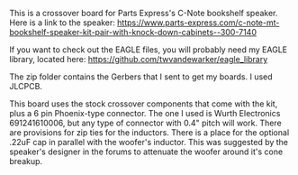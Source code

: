 This is a crossover board for Parts Express's C-Note bookshelf speaker. Here is a link to the speaker: https://www.parts-express.com/c-note-mt-bookshelf-speaker-kit-pair-with-knock-down-cabinets--300-7140

If you want to check out the EAGLE files, you will probably need my EAGLE library, located here: https://github.com/twvandewarker/eagle_library

The zip folder contains the Gerbers that I sent to get my boards. I used JLCPCB.

This board uses the stock crossover components that come with the kit, plus a 6 pin Phoenix-type connector. The one I used is Wurth Electronics 691241610006, but any type of connector with 0.4" pitch will work. There are provisions for zip ties for the inductors. There is a place for the optional .22uF cap in parallel with the woofer's inductor. This was suggested by the speaker's designer in the forums to attenuate the woofer around it's cone breakup.
